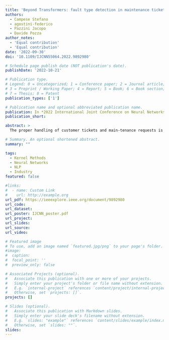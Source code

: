 ```yaml
---
title: 'Beyond Transformers: fault type detection in maintenance tickets with Kernel Methods, Boost Decision Trees and Neural Networks'
authors:
  - Campese Stefano
  - agostini-federico
  - Pazzini Jacopo
  - Davide Pozza
author_notes:
  - 'Equal contribution'
  - 'Equal contribution'
date: '2022-09-30'
doi: '10.1109/IJCNN55064.2022.9892980'

# Schedule page publish date (NOT publication's date).
publishDate: '2022-10-21'

# Publication type.
# Legend: 0 = Uncategorized; 1 = Conference paper; 2 = Journal article;
# 3 = Preprint / Working Paper; 4 = Report; 5 = Book; 6 = Book section;
# 7 = Thesis; 8 = Patent
publication_types: ['1']

# Publication name and optional abbreviated publication name.
publication: In *2022 International Joint Conference on Neural Networks (IJCNN)*
publication_short: 

abstract: >
  The proper handling of customer tickets and main-tenance requests is pivotal for enterprises as it directly impacts customer satisfaction. The ability to rapidly and efficiently react and solve reported issues is in fact a key factor from the customers' perspective, resulting in positive feedback for the company, leading to higher economic and brand-image revenues. The automatic detection of failures from maintenance tickets and support requests can grant faster and more efficient reactions to customers' equipment failures as well as reduced maintenance costs. The analysis of support and maintenance requests is a well-known problem in Natural Language Processing (NLP). State-of-the-art solutions in this field rely on Transformers models, pre-trained on large text corpora, and then fine-tuned on the specific downstream task. However, due to their intrinsic nature, support requests are highly domain-specific and usually similar to short telegraph messages, where the focus is typically encapsulated in short sequences rather than in long dependencies. Hence, ad-hoc methods for pattern recognition might provide comparable performances with respect to Transformers. In this work, two alternative approaches are proposed, based on: Kernel Meth-ods in conjunction with Boost Decision Trees (SpectrumBoost), and Neural Networks for Multiple Representation Learning (DeepMRL). These models have been tested and compared against state-of-the-art models on a real-world set of 131305 maintenance tickets in the Italian language, suggesting that the proposed models outperform Transformers both in the prediction accuracy and in the time and computational resources required for their training.

# Summary. An optional shortened abstract.
summary: ""

tags:
  - Kernel Methods
  - Neural Networks
  - NLP
  - Industry
featured: false

#links:
#  - name: Custom Link
#    url: http://example.org
url_pdf: https://ieeexplore.ieee.org/document/9892980
url_code:
url_dataset:
url_poster: IJCNN_poster.pdf
url_project:
url_slides:
url_source:
url_video:

# Featured image
# To use, add an image named `featured.jpg/png` to your page's folder.
#image:
#  caption:
#  focal_point: ''
#  preview_only: false

# Associated Projects (optional).
#   Associate this publication with one or more of your projects.
#   Simply enter your project's folder or file name without extension.
#   E.g. `internal-project` references `content/project/internal-project/index.md`.
#   Otherwise, set `projects: []`.
projects: []

# Slides (optional).
#   Associate this publication with Markdown slides.
#   Simply enter your slide deck's filename without extension.
#   E.g. `slides: "example"` references `content/slides/example/index.md`.
#   Otherwise, set `slides: ""`.
slides:
---
```


